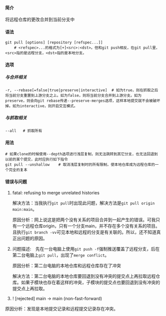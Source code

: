 #### 简介

将远程仓库的更改合并到当前分支中

#### 语法

```
git pull [options] [repository [refspec...]]
	# <refspec>...的格式为[+]<src>:<dst>。但和git push相反，在git pull里，<src>指的是远程分支，<dst>指的是本地分支。
```

#### 选项

##### 与合并相关

```
-r, --rebase[=false|true|preserve|interactive]	# 如为true，则在抓取之后将当前分支重置到上游分支之上。如为false，则将当前分支合并到上游分支。如为preserve，则会向git rebase传递--preserve-merges选项，这样本地提交就不会被破坏掉。如为interactive，则开启交互模式。
```



##### 与抓取相关

```
--all	# 抓取所有
```



#### 用法

```
# 如果clone的时候使用--depth选项进行浅层复制，则无法跳转到其它分支，也无法回退到以前的某个提交，此时应执行如下指令
git pull --unshallow	# 取消浅层复制时的所有限制，使本地仓库成为远程仓库的一个完全的复本
```

#### 错误与问题

1. fatal: refusing to merge unrelated histories

   解决方法：当我执行`git pull`时出现此问题，解决方法是`git pull origin main:main`。

   原因分析：网上说这是把两个没有关系的项目合并到一起产生的错误。可我只有一个远程仓库origin，只有一个分支main，并不存在多个没有关系的项目。且执行`git branch -vv`可见本地和远程的分支是有关联的。所以，还不知道真正出问题的原因。

2. 问题描述:　先在一台电脑上使用`git push -f`强制推送覆盖了远程分支，后在第二台电脑上`git pull`，出现了`merge conflict`。

   原因分析：第二台电脑的本地仓库和远程仓库存在了冲突

   解决方法：第二台电脑的本地仓库要回退到没有冲突的提交点上再拉取远程仓库。如果子模块也存在着这样的冲突，子模块的提交点也要回退到没有冲突的提交点上再拉取。
   
3.  ! [rejected]        main       -> main  (non-fast-forward)

   原因分析：发现是本地提交记录和远程提交记录存在冲突。
